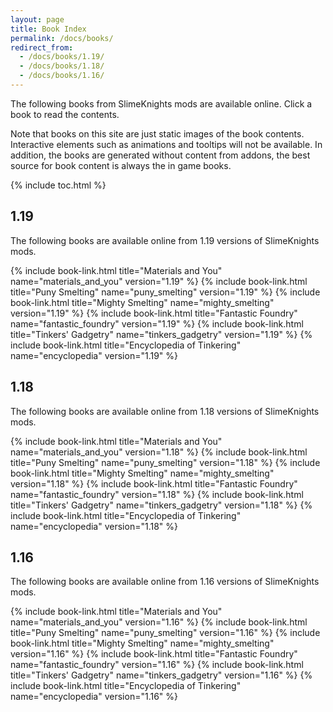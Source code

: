 ```yaml
---
layout: page
title: Book Index
permalink: /docs/books/
redirect_from:
  - /docs/books/1.19/
  - /docs/books/1.18/
  - /docs/books/1.16/
---
```

The following books from SlimeKnights mods are available online. Click a book to read the contents.

Note that books on this site are just static images of the book contents. Interactive elements such as animations and tooltips will not be available. In addition, the books are generated without content from addons, the best source for book content is always the in game books.

{% include toc.html %}

## 1.19

The following books are available online from 1.19 versions of SlimeKnights mods.

<div class="uk-child-width-1-2 uk-child-width-1-6@s uk-grid-small" uk-grid>
    {% include book-link.html title="Materials and You"         name="materials_and_you" version="1.19" %}
    {% include book-link.html title="Puny Smelting"             name="puny_smelting"     version="1.19" %}
    {% include book-link.html title="Mighty Smelting"           name="mighty_smelting"   version="1.19" %}
    {% include book-link.html title="Fantastic Foundry"         name="fantastic_foundry" version="1.19" %}
    {% include book-link.html title="Tinkers' Gadgetry"         name="tinkers_gadgetry"  version="1.19" %}
    {% include book-link.html title="Encyclopedia of Tinkering" name="encyclopedia"      version="1.19" %}
</div>

## 1.18

The following books are available online from 1.18 versions of SlimeKnights mods.

<div class="uk-child-width-1-2 uk-child-width-1-6@s uk-grid-small" uk-grid>
    {% include book-link.html title="Materials and You"         name="materials_and_you" version="1.18" %}
    {% include book-link.html title="Puny Smelting"             name="puny_smelting"     version="1.18" %}
    {% include book-link.html title="Mighty Smelting"           name="mighty_smelting"   version="1.18" %}
    {% include book-link.html title="Fantastic Foundry"         name="fantastic_foundry" version="1.18" %}
    {% include book-link.html title="Tinkers' Gadgetry"         name="tinkers_gadgetry"  version="1.18" %}
    {% include book-link.html title="Encyclopedia of Tinkering" name="encyclopedia"      version="1.18" %}
</div>

## 1.16

The following books are available online from 1.16 versions of SlimeKnights mods.

<div class="uk-child-width-1-2 uk-child-width-1-6@s uk-grid-small" uk-grid>
    {% include book-link.html title="Materials and You"         name="materials_and_you" version="1.16" %}
    {% include book-link.html title="Puny Smelting"             name="puny_smelting"     version="1.16" %}
    {% include book-link.html title="Mighty Smelting"           name="mighty_smelting"   version="1.16" %}
    {% include book-link.html title="Fantastic Foundry"         name="fantastic_foundry" version="1.16" %}
    {% include book-link.html title="Tinkers' Gadgetry"         name="tinkers_gadgetry"  version="1.16" %}
    {% include book-link.html title="Encyclopedia of Tinkering" name="encyclopedia"      version="1.16" %}
</div>
